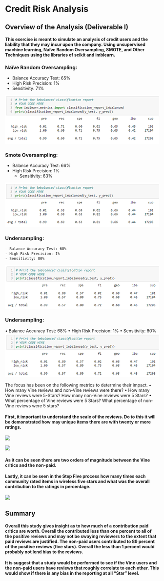 # Credit Risk Analysis 
## Overview of the Analysis (Deliverable I)
#### This exercise is meant to simulate an analysis of credit users and the liability that they may incur upon the company.  Using unsupervised machine learning, Naïve Random Oversampling, SMOTE, and Other Techniques using the libraries of scikit and imblearn.

### Naïve Random Oversampling:
  - Balance Accuracy Test: 65%
  - High Risk Precision: 1%
  - Sensitivity: 71%

![](Resources/resamp_NRO.png)

### Smote Oversampling:
  - Balance Accuracy Test: 66%
  - High Risk Precision: 1%
	- Sensitivity: 63%

![](Resources/resamp_SMOTE.png)

### Undersampling:
	- Balance Accuracy Test: 68%
	- High Risk Precision: 1%
	- Sensitivity: 80%
![](Resources/resamp_Under.png)

### Undersampling:
•	Balance Accuracy Test: 68%
•	High Risk Precision: 1%
•	Sensitivity: 80%
![](Resources/resamp_Under.png)






The focus has been on the following metrics to determine their impact.
•	How many Vine reviews and non-Vine reviews were there?
•	How many Vine reviews were 5-Stars?  How many non-Vine reviews were 5 Stars?
•	What percentage of Vine reviews were 5 Stars?  What percentage of non-Vine reviews were 5 stars? 
#### First, it important to understand the scale of the reviews.  Do to this it will be demonstrated how may unique items there are with twenty or more ratings.

![](Resource/step3vineyes.png)

![](Resource/step4vineno.png)

#### As it can be seen there are two orders of magnitude between the Vine critics and the non-paid.
#### Lastly, it can be seen in the Step Five process how many times each community rated items in wireless five stars and what was the overall contribution to the ratings in percentage.

![](Resources/step5.png)

## Summary
#### Overall this study gives insight as to how much of a contribution paid critics are worth.  Overall the contributed less than one percent to all of the positive reviews and may not be swaying reviewers to the extent that paid reviews are justified.  The non-paid users contributed to 89 percent of the positive reviews (five stars).  Overall the less than 1 percent would probably not lend bias to the reviews.
#### It is suggest that a study would be performed to see if the Vine users and the non-paid users have reviews that roughly correlate to each other.  This would show if there is any bias in the reporting at all “Star” level.

						
